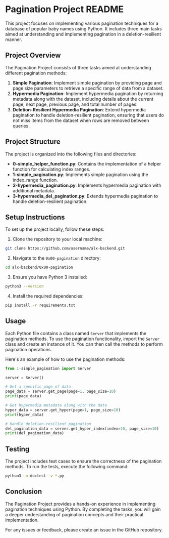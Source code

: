 
# Pagination Project README

This project focuses on implementing various pagination techniques for a database of popular baby names using Python. It includes three main tasks aimed at understanding and implementing pagination in a deletion-resilient manner.

## Project Overview

The Pagination Project consists of three tasks aimed at understanding different pagination methods:

1. **Simple Pagination**: Implement simple pagination by providing page and page size parameters to retrieve a specific range of data from a dataset.
2. **Hypermedia Pagination**: Implement hypermedia pagination by returning metadata along with the dataset, including details about the current page, next page, previous page, and total number of pages.
3. **Deletion-Resilient Hypermedia Pagination**: Extend hypermedia pagination to handle deletion-resilient pagination, ensuring that users do not miss items from the dataset when rows are removed between queries.

## Project Structure

The project is organized into the following files and directories:

- **0-simple_helper_function.py**: Contains the implementation of a helper function for calculating index ranges.
- **1-simple_pagination.py**: Implements simple pagination using the index_range function.
- **2-hypermedia_pagination.py**: Implements hypermedia pagination with additional metadata.
- **3-hypermedia_del_pagination.py**: Extends hypermedia pagination to handle deletion-resilient pagination.

## Setup Instructions

To set up the project locally, follow these steps:

1. Clone the repository to your local machine:

```bash
git clone https://github.com/username/alx-backend.git
```

2. Navigate to the `0x00-pagination` directory:

```bash
cd alx-backend/0x00-pagination
```

3. Ensure you have Python 3 installed:

```bash
python3 --version
```

4. Install the required dependencies:

```bash
pip install -r requirements.txt
```

## Usage

Each Python file contains a class named `Server` that implements the pagination methods. To use the pagination functionality, import the `Server` class and create an instance of it. You can then call the methods to perform pagination operations.

Here's an example of how to use the pagination methods:

```python
from 1-simple_pagination import Server

server = Server()

# Get a specific page of data
page_data = server.get_page(page=1, page_size=10)
print(page_data)

# Get hypermedia metadata along with the data
hyper_data = server.get_hyper(page=1, page_size=10)
print(hyper_data)

# Handle deletion-resilient pagination
del_pagination_data = server.get_hyper_index(index=10, page_size=10)
print(del_pagination_data)
```

## Testing

The project includes test cases to ensure the correctness of the pagination methods. To run the tests, execute the following command:

```bash
python3 -m doctest -v *.py
```

## Conclusion

The Pagination Project provides a hands-on experience in implementing pagination techniques using Python. By completing the tasks, you will gain a deeper understanding of pagination concepts and their practical implementation.

For any issues or feedback, please create an issue in the GitHub repository.